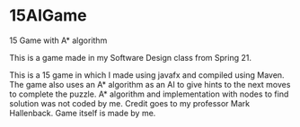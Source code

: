 # 15AIGame
15 Game with A* algorithm

This is a game made in my Software Design class from Spring 21. 

This is a 15 game in which I made using javafx and compiled using Maven. The game also uses an A* algorithm as an AI to give hints to the next moves to complete the puzzle. A* algorithm and implementation with nodes to find solution was not coded by me. Credit goes to my professor Mark Hallenback. Game itself is made by me.
